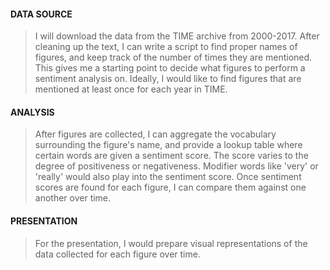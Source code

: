 #### DATA SOURCE  
> I will download the data from the TIME archive from 2000-2017. After cleaning up the text, I can write a script to 
find proper names of figures, and keep track of the number of times they are mentioned. This gives me a starting point 
to decide what figures to perform a sentiment analysis on. Ideally, I would like to find figures that are mentioned at 
least once for each year in TIME. 

#### ANALYSIS  
> After figures are collected, I can aggregate the vocabulary surrounding the figure's name, and provide a lookup table
where certain words are given a sentiment score. The score varies to the degree of positiveness or negativeness. 
Modifier words like 'very' or 'really' would also play into the sentiment score. Once sentiment scores are found for 
each figure, I can compare them against one another over time.

#### PRESENTATION
> For the presentation, I would prepare visual representations of the data collected for each figure over time. 